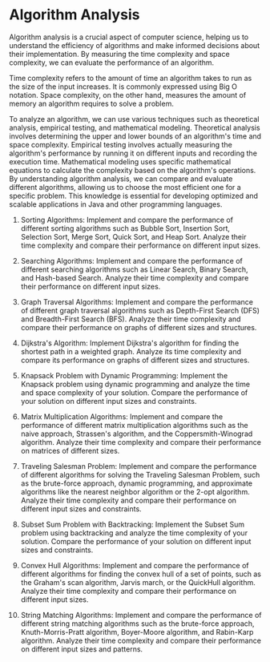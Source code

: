 # Algorithm Analysis

Algorithm analysis is a crucial aspect of computer science, helping us to understand the efficiency of algorithms and make informed decisions about their implementation. By measuring the time complexity and space complexity, we can evaluate the performance of an algorithm.

Time complexity refers to the amount of time an algorithm takes to run as the size of the input increases. It is commonly expressed using Big O notation. Space complexity, on the other hand, measures the amount of memory an algorithm requires to solve a problem.

To analyze an algorithm, we can use various techniques such as theoretical analysis, empirical testing, and mathematical modeling. Theoretical analysis involves determining the upper and lower bounds of an algorithm's time and space complexity. Empirical testing involves actually measuring the algorithm's performance by running it on different inputs and recording the execution time. Mathematical modeling uses specific mathematical equations to calculate the complexity based on the algorithm's operations.
By understanding algorithm analysis, we can compare and evaluate different algorithms, allowing us to choose the most efficient one for a specific problem. This knowledge is essential for developing optimized and scalable applications in Java and other programming languages.

1. Sorting Algorithms: Implement and compare the performance of different sorting algorithms such as Bubble Sort, Insertion Sort, Selection Sort, Merge Sort, Quick Sort, and Heap Sort. Analyze their time complexity and compare their performance on different input sizes.

2. Searching Algorithms: Implement and compare the performance of different searching algorithms such as Linear Search, Binary Search, and Hash-based Search. Analyze their time complexity and compare their performance on different input sizes.

3. Graph Traversal Algorithms: Implement and compare the performance of different graph traversal algorithms such as Depth-First Search (DFS) and Breadth-First Search (BFS). Analyze their time complexity and compare their performance on graphs of different sizes and structures.

4. Dijkstra's Algorithm: Implement Dijkstra's algorithm for finding the shortest path in a weighted graph. Analyze its time complexity and compare its performance on graphs of different sizes and structures.

5. Knapsack Problem with Dynamic Programming: Implement the Knapsack problem using dynamic programming and analyze the time and space complexity of your solution. Compare the performance of your solution on different input sizes and constraints.

6. Matrix Multiplication Algorithms: Implement and compare the performance of different matrix multiplication algorithms such as the naive approach, Strassen's algorithm, and the Coppersmith-Winograd algorithm. Analyze their time complexity and compare their performance on matrices of different sizes.

7. Traveling Salesman Problem: Implement and compare the performance of different algorithms for solving the Traveling Salesman Problem, such as the brute-force approach, dynamic programming, and approximate algorithms like the nearest neighbor algorithm or the 2-opt algorithm. Analyze their time complexity and compare their performance on different input sizes and constraints.

8. Subset Sum Problem with Backtracking: Implement the Subset Sum problem using backtracking and analyze the time complexity of your solution. Compare the performance of your solution on different input sizes and constraints.

9. Convex Hull Algorithms: Implement and compare the performance of different algorithms for finding the convex hull of a set of points, such as the Graham's scan algorithm, Jarvis march, or the QuickHull algorithm. Analyze their time complexity and compare their performance on different input sizes.

10. String Matching Algorithms: Implement and compare the performance of different string matching algorithms such as the brute-force approach, Knuth-Morris-Pratt algorithm, Boyer-Moore algorithm, and Rabin-Karp algorithm. Analyze their time complexity and compare their performance on different input sizes and patterns.
